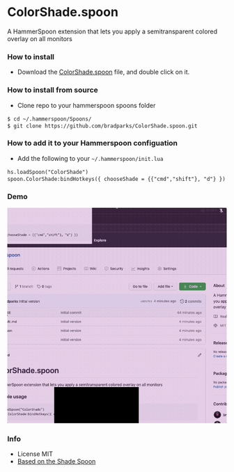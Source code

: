 # ColorShade.spoon
A HammerSpoon extension that lets you apply a semitransparent colored overlay on all monitors

### How to install
- Download the [ColorShade.spoon](https://github.com/bradparks/ColorShade.spoon/blob/main/ColorShade.spoon?raw=true) file, and double click on it.

### How to install from source
- Clone repo to your hammerspoon spoons folder

```
$ cd ~/.hammerspoon/Spoons/
$ git clone https://github.com/bradparks/ColorShade.spoon.git 
```

### How to add it to your Hammerspoon configuation 
- Add the following to your `~/.hammerspoon/init.lua`

```
hs.loadSpoon("ColorShade")
spoon.ColorShade:bindHotkeys({ chooseShade = {{"cmd","shift"}, "d"} })
```

### Demo
![Sample](sample.gif)

### Info
- License MIT
- [Based on the Shade Spoon](https://github.com/Hammerspoon/Spoons/blob/master/Source/Shade.spoon/)
